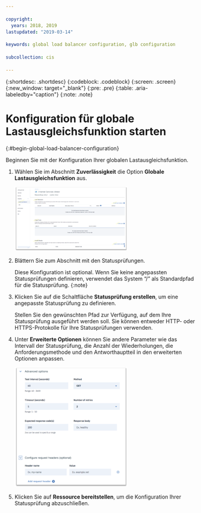 ```yaml
---

copyright:
  years: 2018, 2019
lastupdated: "2019-03-14"

keywords: global load balancer configuration, glb configuration

subcollection: cis

---
```


{:shortdesc: .shortdesc}
{:codeblock: .codeblock}
{:screen: .screen}
{:new_window: target="_blank"}
{:pre: .pre}
{:table: .aria-labeledby="caption"}
{:note: .note}

# Konfiguration für globale Lastausgleichsfunktion starten
{:#begin-global-load-balancer-configuration}

Beginnen Sie mit der Konfiguration Ihrer globalen Lastausgleichsfunktion. 

1. Wählen Sie im Abschnitt **Zuverlässigkeit** die Option **Globale Lastausgleichsfunktion** aus. 
    
    <img src="images/reliability6.png" alt="Zeichnung" style="width: 300px;"/>

2. Blättern Sie zum Abschnitt mit den Statusprüfungen.  

   Diese Konfiguration ist optional. Wenn Sie keine angepassten Statusprüfungen definieren, verwendet das System “/” als Standardpfad für die Statusprüfung. {:note}

3. Klicken Sie auf die Schaltfläche **Statusprüfung erstellen**, um eine angepasste Statusprüfung zu definieren.    

   Stellen Sie den gewünschten Pfad zur Verfügung, auf dem Ihre Statusprüfung ausgeführt werden soll. Sie können entweder HTTP- oder HTTPS-Protokolle für Ihre Statusprüfungen verwenden.  
   
4. Unter **Erweiterte Optionen** können Sie andere Parameter wie das Intervall der Statusprüfung, die Anzahl der Wiederholungen, die Anforderungsmethode und den Antworthauptteil in den erweiterten Optionen anpassen.  
   
   <img src="images/reliability7.png" alt="Zeichnung" style="width: 300px;"/>
   
5. Klicken Sie auf **Ressource bereitstellen**, um die Konfiguration Ihrer Statusprüfung abzuschließen.  
